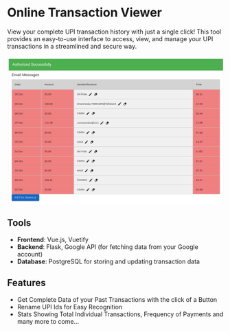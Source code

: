 # Online Transaction Viewer

View your complete UPI transaction history with just a single click! This tool provides an easy-to-use interface to access, view, and manage your UPI transactions in a streamlined and secure way.

![Transaction Viewer Demo](img/Transactions.png)

## Tools

- **Frontend**: Vue.js, Vuetify
- **Backend**: Flask, Google API (for fetching data from your Google account)
- **Database**: PostgreSQL for storing and updating transaction data

## Features
 
 - Get Complete Data of your Past Transactions with the click of a Button
 - Rename UPI Ids for Easy Recognition
 - Stats Showing Total Individual Transactions, Frequency of Payments and many more to come...


  

